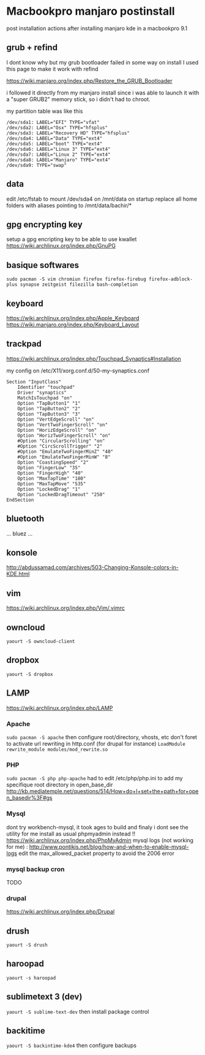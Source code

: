 # Macbookpro manjaro postinstall

post installation actions after installing manjaro kde in a macbookpro 9.1

## grub + refind
I dont know why but my grub bootloader failed in some way on install
I used this page to make it work with refind

https://wiki.manjaro.org/index.php/Restore_the_GRUB_Bootloader

i followed it directly from my manjaro install since i was able to launch it with a "super GRUB2" memory stick, so i didn't had to chroot.

my partition table was like this
```
/dev/sda1: LABEL="EFI" TYPE="vfat"
/dev/sda2: LABEL="Osx" TYPE="hfsplus" 
/dev/sda3: LABEL="Recovery HD" TYPE="hfsplus" 
/dev/sda4: LABEL="Data" TYPE="ext4" 
/dev/sda5: LABEL="boot" TYPE="ext4"
/dev/sda6: LABEL="Linux 3" TYPE="ext4"
/dev/sda7: LABEL="Linux 2" TYPE="ext4"
/dev/sda8: LABEL="Manjaro" TYPE="ext4"
/dev/sda9: TYPE="swap"
```
## data
edit /etc/fstab to mount /dev/sda4 on /mnt/data on startup
replace all home folders with aliases pointing to /mnt/data/bachir/*

## gpg encrypting key
setup a gpg encripting key to be able to use kwallet
https://wiki.archlinux.org/index.php/GnuPG

## basique softwares
```
sudo pacman -S vim chromiun firefox firefox-firebug firefox-adblock-plus synapse zeitgeist filezilla bash-completion
```
## keyboard
https://wiki.archlinux.org/index.php/Apple_Keyboard
https://wiki.manjaro.org/index.php/Keyboard_Layout

## trackpad
https://wiki.archlinux.org/index.php/Touchpad_Synaptics#Installation

my config on /etc/X11/xorg.conf.d/50-my-synaptics.conf
```
Section "InputClass"
	Identifier "touchpad"
	Driver "synaptics"
	MatchIsTouchpad "on"
	Option "TapButton1" "1"
	Option "TapButton2" "2"
	Option "TapButton3" "3"
	Option "VertEdgeScroll" "on"
	Option "VertTwoFingerScroll" "on"
	Option "HorizEdgeScroll" "on"
	Option "HorizTwoFingerScroll" "on"
	#Option "CircularScrolling" "on"
	#Option "CircScrollTrigger" "2"
	#Option "EmulateTwoFingerMinZ" "40"
	#Option "EmulateTwoFingerMinW" "8"
	Option "CoastingSpeed" "2"
	Option "FingerLow" "35"
	Option "FingerHigh" "40"
	Option "MaxTapTime" "180"
	Option "MaxTapMove" "535"
	Option "LockedDrag" "1"
	Option "LockedDragTimeout" "250"
EndSection
```

## bluetooth
... bluez ...

## konsole
http://abdussamad.com/archives/503-Changing-Konsole-colors-in-KDE.html

## vim
https://wiki.archlinux.org/index.php/Vim/.vimrc

## owncloud
```yaourt -S owncloud-client```

## dropbox
```yaourt -S dropbox```

## LAMP
https://wiki.archlinux.org/index.php/LAMP

### Apache
```sudo pacman -S apache```
then configure root/directory, vhosts, etc
don't foret to activate url rewriting in http.conf (for drupal for instance)
```LoadModule rewrite_module modules/mod_rewrite.so```

### PHP
```sudo pacman -S php php-apache```
had to edit /etc/php/php.ini to add my specifique root directory in open_base_dir
http://kb.mediatemple.net/questions/514/How+do+I+set+the+path+for+open_basedir%3F#gs

### Mysql
dont try workbench-mysql, it took ages to build and finaly i dont see the utility for me
install as usual phpmyadmin instead !! https://wiki.archlinux.org/index.php/PhpMyAdmin
mysql logs (not working for me) : http://www.pontikis.net/blog/how-and-when-to-enable-mysql-logs
edit the max_allowed_packet property to avoid the 2006 error

### mysql backup cron
TODO

### drupal
https://wiki.archlinux.org/index.php/Drupal

## drush
```yaourt -S drush```

## haroopad
```yaourt -s haroopad```

## sublimetext 3 (dev)
```yaourt -S sublime-text-dev```
then install package control

## backitime
```yaourt -S backintime-kde4```
then configure backups

